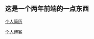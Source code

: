 ## 这是一个两年前端的一点东西
[个人简历](https://github.com/DueTy/take_it/blob/master/%E6%9D%9C%E8%B1%AA-18512851887-web%E5%89%8D%E7%AB%AF%E5%B7%A5%E7%A8%8B%E5%B8%88.md)

[个人博客](http://du3ty.top)
